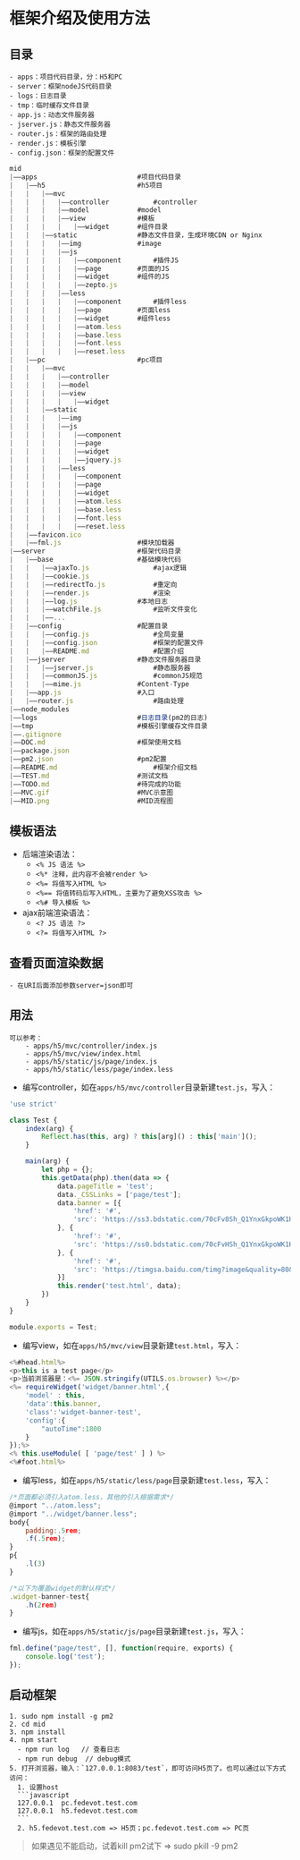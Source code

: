 # 框架介绍及使用方法

## 目录
	- apps：项目代码目录，分：H5和PC
	- server：框架nodeJS代码目录
	- logs：日志目录
	- tmp：临时缓存文件目录
	- app.js：动态文件服务器
	- jserver.js：静态文件服务器
	- router.js：框架的路由处理
	- render.js：模板引擎
	- config.json：框架的配置文件

```javascript
mid
|——apps							#项目代码目录
|	|——h5						#h5项目
|	|	|——mvc
|	|	|	|——controller			#controller
|	|	|	|——model			#model
|	|	|	|——view				#模板
|	|	|	|	|——widget		#组件目录
|	|	|——static				#静态文件目录，生成环境CDN or Nginx
|	|	|	|——img 				#image
|	|	|	|——js
|	|	|	|	|——component		#插件JS
|	|	|	|	|——page			#页面的JS
|	|	|	|	|——widget		#组件的JS
|	|	|	|	|——zepto.js
|	|	|	|——less
|	|	|	|	|——component		#插件less
|	|	|	|	|——page			#页面less
|	|	|	|	|——widget		#组件less
|	|	|	|	|——atom.less
|	|	|	|	|——base.less
|	|	|	|	|——font.less
|	|	|	|	|——reset.less
|	|——pc						#pc项目
|	|	|——mvc
|	|	|	|——controller
|	|	|	|——model
|	|	|	|——view
|	|	|	|	|——widget
|	|	|——static
|	|	|	|——img
|	|	|	|——js
|	|	|	|	|——component
|	|	|	|	|——page
|	|	|	|	|——widget
|	|	|	|	|——jquery.js
|	|	|	|——less
|	|	|	|	|——component
|	|	|	|	|——page
|	|	|	|	|——widget
|	|	|	|	|——atom.less
|	|	|	|	|——base.less
|	|	|	|	|——font.less
|	|	|	|	|——reset.less
|	|——favicon.ico 				
|	|——fml.js 					#模块加载器
|——server						#框架代码目录
|	|——base 					#基础模块代码		
|	|	|——ajaxTo.js				#ajax逻辑
|	|	|——cookie.js 		
|	|	|——redirectTo.js			#重定向
|	|	|——render.js				#渲染
|	|	|——log.js				#本地日志
|	|	|——watchFile.js				#监听文件变化
|	|	|——...
|	|——config					#配置目录
|	|	|——config.js				#全局变量
|	|	|——config.json				#框架的配置文件
|	|	|——README.md				#配置介绍
|	|——jserver					#静态文件服务器目录
|	|	|——jserver.js				#静态服务器
|	|	|——commonJS.js				#commonJS规范
|	|	|——mime.js 				#Content-Type
|	|——app.js					#入口
|	|——router.js					#路由处理
|——node_modules	
|——logs							#日志目录(pm2的日志)
|——tmp							#模板引擎缓存文件目录
|——.gitignore					
|——DOC.md 						#框架使用文档
|——package.json
|——pm2.json						#pm2配置
|——README.md						#框架介绍文档	
|——TEST.md						#测试文档	
|——TODO.md						#待完成的功能		
|——MVC.gif						#MVC示意图		
|——MID.png						#MID流程图				
```

## 模板语法
* 后端渲染语法：
	- `<% JS 语法 %>`
	- `<%* 注释，此内容不会被render %>`
	- `<%= 将值写入HTML %>`
	- `<%== 将值转码后写入HTML，主要为了避免XSS攻击 %>`
	- `<%# 导入模板 %>`
* ajax前端渲染语法：
	- `<? JS 语法 ?>`
	- `<?= 将值写入HTML ?>`

## 查看页面渲染数据
	- 在URI后面添加参数server=json即可

## 用法
	可以参考：
		- apps/h5/mvc/controller/index.js
		- apps/h5/mvc/view/index.html
		- apps/h5/static/js/page/index.js
		- apps/h5/static/less/page/index.less

* 编写controller，如在`apps/h5/mvc/controller`目录新建`test.js`，写入：

```javascript
'use strict'

class Test {
	index(arg) {
		Reflect.has(this, arg) ? this[arg]() : this['main']();
	}

	main(arg) {
		let php = {};
		this.getData(php).then(data => {
			data.pageTitle = 'test';
			data._CSSLinks = ['page/test'];
			data.banner = [{
				'href': '#',
				'src': 'https://ss3.bdstatic.com/70cFv8Sh_Q1YnxGkpoWK1HF6hhy/it/u=2706547558,1569356033&fm=23&gp=0.jpg'
			}, {
				'href': '#',
				'src': 'https://ss0.bdstatic.com/70cFvHSh_Q1YnxGkpoWK1HF6hhy/it/u=1935176083,1386170183&fm=23&gp=0.jpg'
			}, {
				'href': '#',
				'src': 'https://timgsa.baidu.com/timg?image&quality=80&size=b9999_10000&sec=1487604818024&di=c54fcd1107050912969a2ddc60a73c0c&imgtype=0&src=http%3A%2F%2Fmmbiz.qpic.cn%2Fmmbiz%2FwgYCDpsjxWebKs1iaJrO2tH6Cd7fiaia26BuX1bTzkh6IxJRzBw6hUQ03pxZwjU8AFNJKPsYXDnFGRLYRFYzT7tLQ%2F0'
			}]
			this.render('test.html', data);
		})
	}
}

module.exports = Test;
```

* 编写view，如在`apps/h5/mvc/view`目录新建`test.html`，写入：

```javascript
<%#head.html%>
<p>this is a test page</p>
<p>当前浏览器是：<%= JSON.stringify(UTILS.os.browser) %></p>
<%= requireWidget('widget/banner.html',{
	'model' : this,
	'data':this.banner,
	'class':'widget-banner-test',
	'config':{
		"autoTime":1800
	}
});%>
<% this.useModule( [ 'page/test' ] ) %>
<%#foot.html%>
```

* 编写less，如在`apps/h5/static/less/page`目录新建`test.less`，写入：

```javascript
/*页面都必须引入atom.less，其他的引入根据需求*/
@import "../atom.less";
@import "../widget/banner.less";
body{
	padding:.5rem;
	.f(.5rem);
}
p{
	.l(3)
}

/*以下为覆盖widget的默认样式*/
.widget-banner-test{
	.h(2rem)
}
```

* 编写js，如在`apps/h5/static/js/page`目录新建`test.js`，写入：

```javascript
fml.define("page/test", [], function(require, exports) {
	console.log('test');
});
```


## 启动框架
	1. sudo npm install -g pm2
	2. cd mid
	3. npm install
	4. npm start
	  - npm run log   // 查看日志
	  - npm run debug  // debug模式
	5. 打开浏览器，输入：`127.0.0.1:8083/test`，即可访问H5页了。也可以通过以下方式访问：
	  1. 设置host
	  ```javascript
	  127.0.0.1  pc.fedevot.test.com
	  127.0.0.1  h5.fedevot.test.com
	  ```
	  2. h5.fedevot.test.com => H5页；pc.fedevot.test.com => PC页
>如果遇见不能启动，试着kill pm2试下 => sudo pkill -9 pm2


